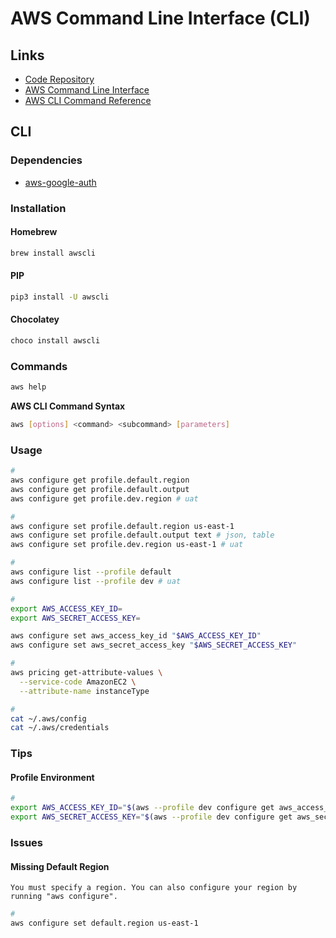 # AWS Command Line Interface (CLI)

## Links

- [Code Repository](https://github.com/aws/aws-cli)
- [AWS Command Line Interface](https://aws.amazon.com/cli/)
- [AWS CLI Command Reference](https://docs.aws.amazon.com/cli/latest/reference/)

## CLI

### Dependencies

- [aws-google-auth](/aws-google-auth.md)

### Installation

#### Homebrew

```sh
brew install awscli
```

#### PIP

```sh
pip3 install -U awscli
```

#### Chocolatey

```sh
choco install awscli
```

### Commands

```sh
aws help
```

**AWS CLI Command Syntax**

```sh
aws [options] <command> <subcommand> [parameters]
```

### Usage


```sh
#
aws configure get profile.default.region
aws configure get profile.default.output
aws configure get profile.dev.region # uat

#
aws configure set profile.default.region us-east-1
aws configure set profile.default.output text # json, table
aws configure set profile.dev.region us-east-1 # uat

#
aws configure list --profile default
aws configure list --profile dev # uat

#
export AWS_ACCESS_KEY_ID=
export AWS_SECRET_ACCESS_KEY=

aws configure set aws_access_key_id "$AWS_ACCESS_KEY_ID"
aws configure set aws_secret_access_key "$AWS_SECRET_ACCESS_KEY"

#
aws pricing get-attribute-values \
  --service-code AmazonEC2 \
  --attribute-name instanceType

#
cat ~/.aws/config
cat ~/.aws/credentials
```

<!--
#
export mfa_serial=arn:aws:iam::<account>:mfa/<login>

aws configure set profile.dev.region <your_region>
aws configure set profile.dev.aws_access_key_id <access_key_id>
aws configure set profile.dev.aws_secret_access_key <secret_access_key>
aws configure set profile.dev.aws_session_token <session_token>

aws configure set default.source_profile sts
aws configure set profile.sts.mfa_serial $mfa_serial
aws configure set profile.sts.aws_access_key_id $aws_access_key_id
aws configure set profile.sts.aws_secret_access_key $aws_secret_access_key

aws configure set profile.dev.role_arn arn:aws:iam::<organizationaccount>:role/OrganizationAccountAccessRole
aws configure --profile <name>

eval $(aws ecr get-login --no-include-email)

aws ecr get-login \
  --no-include-email \
  --region us-east-1
-->

### Tips

#### Profile Environment

```sh
#
export AWS_ACCESS_KEY_ID="$(aws --profile dev configure get aws_access_key_id)"
export AWS_SECRET_ACCESS_KEY="$(aws --profile dev configure get aws_secret_access_key)"
```

### Issues

#### Missing Default Region

```log
You must specify a region. You can also configure your region by running "aws configure".
```

```sh
#
aws configure set default.region us-east-1
```
